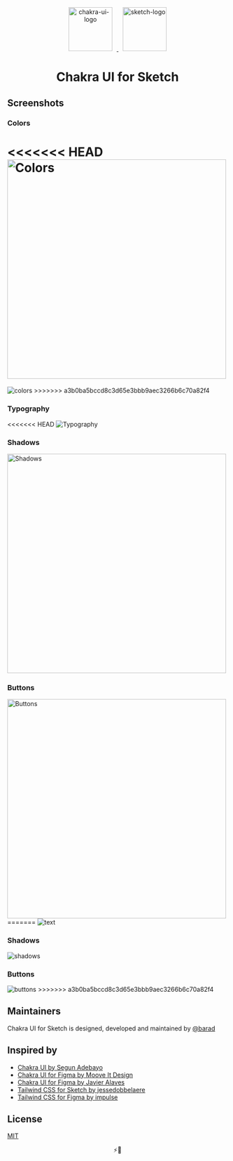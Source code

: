 <div align="center">
  <a href="https://chakra-ui.com/">
      <img height="100" hspace="10" src="images/logos/chakra.png" alt="chakra-ui-logo">
  </a>
  <a href="https://www.sketch.com/">
    <img height="100" hspace="10" src="images/logos/sketch.png" alt="sketch-logo">
  </a>
  <h1>Chakra UI for Sketch</h1>
</div>

## Screenshots

### Colors

<<<<<<< HEAD
<img width="500" src="images/screenshots/Colors.png" alt="Colors">
=======
<img src="images/screenshots/Colors.png" alt="colors">
>>>>>>> a3b0ba5bccd8c3d65e3bbb9aec3266b6c70a82f4

### Typography

<<<<<<< HEAD
<img src="images/screenshots/Typography.png" alt="Typography">

### Shadows

<img width="500" src="images/screenshots/Shadows.png" alt="Shadows">

### Buttons

<img width="500" src="images/screenshots/Buttons.png" alt="Buttons">
=======
<img src="images/screenshots/Text.png" alt="text">

### Shadows

<img src="images/screenshots/Shadows.png" alt="shadows">

### Buttons

<img src="images/screenshots/Buttons.png" alt="buttons">
>>>>>>> a3b0ba5bccd8c3d65e3bbb9aec3266b6c70a82f4

## Maintainers

Chakra UI for Sketch is designed, developed and maintained by [@barad](https://twitter.com/barad)

## Inspired by

- [Chakra UI by Segun Adebayo](https://chakra-ui.com)
- [Chakra UI for Figma by Moove It Design](https://www.figma.com/community/file/840198843830316310)
- [Chakra UI for Figma by Javier Alaves](https://www.figma.com/file/cWuIe1XzqLAKnBcLu9WmDy/Chakra-UI)
- [Tailwind CSS for Sketch by jessedobbelaere](https://github.com/jessedobbelaere/tailwindcss-sketch-kit)
- [Tailwind CSS for Figma by impulse](https://github.com/impulse/tailwindcss-figma-kit)

## License

[MIT](LICENSE)

<div align="center">
⚡️💎
</div>
